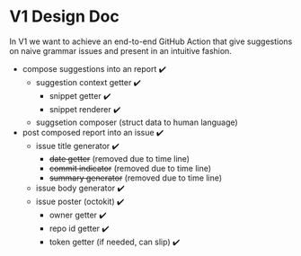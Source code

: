 # V1 Design Doc

In V1 we want to achieve an end-to-end GitHub Action that give suggestions on naive grammar issues and present in an intuitive fashion.

* compose suggestions into an report :heavy_check_mark:
  * suggestion context getter :heavy_check_mark:
    * snippet getter :heavy_check_mark:
    * snippet renderer :heavy_check_mark:
  * suggsetion composer (struct data to human language)
* post composed report into an issue :heavy_check_mark:
  * issue title generator :heavy_check_mark:
    * ~~date getter~~ (removed due to time line)
    * ~~commit indicator~~ (removed due to time line)
    * ~~summary generator~~ (removed due to time line)
  * issue body generator :heavy_check_mark:
  * issue poster (octokit) :heavy_check_mark:
    * owner getter :heavy_check_mark:
    * repo id getter :heavy_check_mark:
    * token getter (if needed, can slip) :heavy_check_mark:
